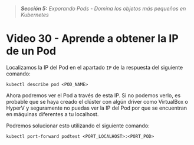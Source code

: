 > _**Sección 5:** Exporando Pods - Domina los objetos más pequeños en Kubernetes_

# Video 30 - Aprende a obtener la IP de un Pod

Localizamos la IP del Pod en el apartado `IP` de la respuesta del siguiente comando:

```shell
kubectl describe pod <POD_NAME>
```

Ahora podremos ver el Pod a través de esta IP. Si no podemos verlo, es probable que se haya creado el clúster con algún driver como VirtualBox o HyperV y seguramente no puedas ver la IP del Pod por que se encuentran en máquinas diferentes a tu localhost.

Podremos solucionar esto utilizando el siguiente comando:

```shell
kubectl port-forward podtest <PORT_LOCALHOST>:<PORT_POD>
```